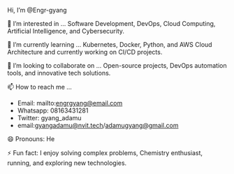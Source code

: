 Hi, I’m @Engr-gyang

👀 I’m interested in ...
Software Development, DevOps, Cloud Computing, Artificial Intelligence, and Cybersecurity.

🌱 I’m currently learning ...
Kubernetes, Docker, Python, and AWS Cloud Architecture and currently working on CI/CD projects.

💞️ I’m looking to collaborate on ...
Open-source projects, DevOps automation tools, and innovative tech solutions.

📫 How to reach me ...
- Email: mailto:engrgyang@email.com
- Whatsapp: 08163431281
- Twitter: gyang_adamu
- email:gyangadamu@nvit.tech/adamugyang@gmail.com

😄 Pronouns:
He

⚡ Fun fact:
I enjoy solving complex problems, Chemistry enthusiast, running, and exploring new technologies.
